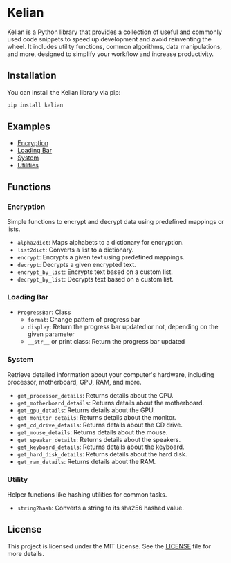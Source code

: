 # Kelian

Kelian is a Python library that provides a collection of useful and commonly used code snippets to speed up development and avoid reinventing the wheel. It includes utility functions, common algorithms, data manipulations, and more, designed to simplify your workflow and increase productivity.

## Installation

You can install the Kelian library via pip:

```bash
pip install kelian
```

## Examples

- [Encryption](./examples/encryption.md)
- [Loading Bar](./examples/loading_bar.md)
- [System](./examples/system.md)
- [Utilities](./examples/utilities.md)

## Functions

### Encryption

Simple functions to encrypt and decrypt data using predefined mappings or lists.

- `alpha2dict`: Maps alphabets to a dictionary for encryption.
- `list2dict`: Converts a list to a dictionary.
- `encrypt`: Encrypts a given text using predefined mappings.
- `decrypt`: Decrypts a given encrypted text.
- `encrypt_by_list`: Encrypts text based on a custom list.
- `decrypt_by_list`: Decrypts text based on a custom list.

### Loading Bar

- `ProgressBar`: Class
    - `format`: Change pattern of progress bar
    - `display`: Return the progress bar updated or not, depending on the given parameter
    - `__str__` or print class: Return the progress bar updated

### System

Retrieve detailed information about your computer's hardware, including processor, motherboard, GPU, RAM, and more.

- `get_processor_details`: Returns details about the CPU.
- `get_motherboard_details`: Returns details about the motherboard.
- `get_gpu_details`: Returns details about the GPU.
- `get_monitor_details`: Returns details about the monitor.
- `get_cd_drive_details`: Returns details about the CD drive.
- `get_mouse_details`: Returns details about the mouse.
- `get_speaker_details`: Returns details about the speakers.
- `get_keyboard_details`: Returns details about the keyboard.
- `get_hard_disk_details`: Returns details about the hard disk.
- `get_ram_details`: Returns details about the RAM.

### Utility

Helper functions like hashing utilities for common tasks.

- `string2hash`: Converts a string to its sha256 hashed value.

## License

This project is licensed under the MIT License. See the <a href="./LICENSE.txt">LICENSE</a> file for more details.
